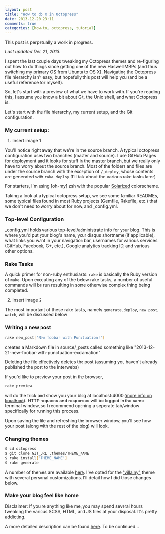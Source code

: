 ```yaml
---
layout: post
title: "How to do X in Octopress"
date: 2013-12-20 23:11
comments: true
categories: [how-to, octopress, tutorial]
---
```


This post is perpetually a work in progress.

*Last updated Dec 21, 2013.*

I spent the last couple days tweaking my Octopress themes and re-figuring out how to do things since getting one of the new Haswell MBPs (and thus switching my primary OS from Ubuntu to OS X). Navigating the Octopress file hierarchy isn't easy, but hopefully this post will help you (and be a useful reference for myself).

<!-- more -->

So, let's start with a preview of what we have to work with. If you're reading this, I assume you know a bit about Git, the Unix shell, and what Octopress is.

Let's start with the file hierarchy, my current setup, and the Git configuration.

### My current setup:

1. Insert image 1

You'll notice right away that we're in the source branch. A typical octopress configuration uses two branches (master and source). I use GitHub Pages for deployment and it looks for stuff in the master branch, but we really only have to worry about the source branch. Most of the folders and files are under the source branch with the exception of `/_deploy`, whose contents are generated with `rake deploy` (I'll talk about the various rake tasks later).

For starters, I'm using \[oh-my\] zsh with the popular <u>Solarized</u> colorscheme.

Taking a look at a typical octopress setup, we see some familiar READMEs, some typical files found in most Ruby projects (Gemfile, Rakefile, etc.) that we don't need to worry about for now, and _config.yml.

### Top-level Configuration
_config.yml holds various top-level/administrate info for your blog. This is where you'd put your blog's name, your disqus shortname (if applicable), what links you want in your navigation bar, usernames for various services (GitHub, Facebook, G+, etc.), Google analytics tracking ID, and various other options.


### Rake Tasks
A quick primer for non-ruby enthusiasts:
`rake` is basically the Ruby version of `make`. Upon executing any of the below rake tasks, a number of useful commands will be run resulting in some otherwise complex thing being completed.


2. Insert image 2

The most important of these rake tasks, namely `generate`, `deploy`, `new_post`, `watch`, will be discussed below

### Writing a new post

``` bash
rake new_post['New foobar with Punctuation!']
```

creates a Markdown file in source/_posts called something like "2013-12-21-new-foobar-with-punctuation-exclamation"

Deleting the file effectively deletes the post (assuming you haven't already published the post to the interwebs)

If you'd like to preview your post in the browser,

``` bash
rake preview
```

will do the trick and show you your blog at localhost:4000 ([more info on localhost](http://whatismyipaddress.com/localhost)). HTTP requests and responses will be logged in the same terminal window, so I recommend opening a seperate tab/window specifically for running this process.

Upon saving the file and refreshing the browser window, you'll see how your post (along with the rest of the blog) will look.

### Changing themes

``` bash
$ cd octopress
$ git clone GIT_URL .themes/THEME_NAME
$ rake install['THEME_NAME']
$ rake generate
```

A number of themes are available [here](https://github.com/imathis/octopress/wiki/3rd-Party-Octopress-Themes). I've opted for the ["villainy"](https://github.com/mikeclarke/villainy-octopress-theme) theme with several personal customizations. I'll detail how I did those changes below.

### Make your blog feel like home

Disclaimer: If you're anything like me, you may spend several hours tweaking the various SCSS, HTML, and JS files at your disposal. It's pretty addicting.

A more detailed description can be found [here](http://octopress.org/docs/theme/).
To be continued...
